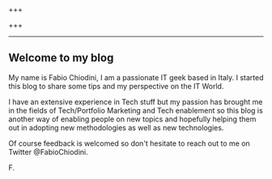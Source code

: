 +++

+++
***

## Welcome to my blog

My name is Fabio Chiodini, I am a passionate IT geek based in Italy. I started this blog to share some tips and my perspective on the IT World.

I have an extensive experience in Tech stuff but my passion has brought me in the fields of Tech/Portfolio Marketing and Tech enablement so this blog is another way of enabling people on new topics and hopefully helping them out in adopting new methodologies as well as new technologies.

Of course feedback is welcomed so don't hesitate to reach out to me on Twitter @FabioChiodini.

F.